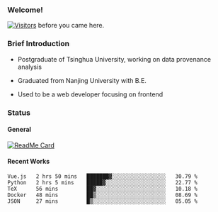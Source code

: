 ### Welcome!

[![Visitors](https://visitor-badge.laobi.icu/badge?page_id=HermitSun.HermitSun)]() before you came here.

### Brief Introduction

- Postgraduate of Tsinghua University, working on data provenance analysis

- Graduated from Nanjing University with B.E.

- Used to be a web developer focusing on frontend

### Status

#### General

[![ReadMe Card](https://github-readme-stats.hermitsun.vercel.app/api?username=HermitSun&count_private=true&show_icons=true)]()

#### Recent Works

<!--START_SECTION:waka-->
```text
Vue.js   2 hrs 50 mins   ███████▓░░░░░░░░░░░░░░░░░   30.79 % 
Python   2 hrs 5 mins    █████▓░░░░░░░░░░░░░░░░░░░   22.77 % 
TeX      56 mins         ██▓░░░░░░░░░░░░░░░░░░░░░░   10.18 % 
Docker   48 mins         ██▒░░░░░░░░░░░░░░░░░░░░░░   08.69 % 
JSON     27 mins         █▒░░░░░░░░░░░░░░░░░░░░░░░   05.05 % 
```
<!--END_SECTION:waka-->
